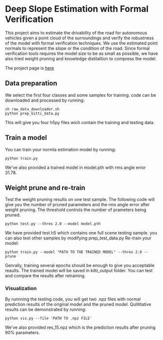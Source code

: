 # Deep Slope Estimation with Formal Verification

This project aims to estimate the drivability of the road for autonomous vehicles given a point cloud of the surroundings 
and verify the robustness of the model with formal verification techniques. We use the estimated point normals to 
represent the slope or the condition of the road. Since formal verification tools requires the model size to be as small as possible,
we have also tried weight pruning and knowledge distilaltion to compress the model.

The project page is [here](https://mscvprojects.ri.cmu.edu/2019teamf/)


## Data preparation
We select the first four classes and some samples for training. code can be downloaded and processed by running:
```
sh raw_data_downloader.sh
python prep_kitti_data.py
```
This will give you four h5py files wich contain the training and testing data.

## Train a model

You can train your normla estimation model by running:
```
python train.py 
```
We've also provided a trained model in model.pth with rms angle error 31.78.

## Weight prune and re-train
Test the weight pruning results on one test sample. The following code will give you the number of pruned parameters and the rms angle error after weight pruning.
The threshold controls the number of prameters being pruned.
```
python test.py --thres 2.0 --model model.pth
```
We have provided test.h5 which contains one full scene testing sample. you can also test other samples by modifying prep_test_data.py
Re-train your model: 
```
python train.py --model "PATH TO THE TRAINED MODEL" --thres 2.0 --prune
```
Genrally, training several epochs should be enough to give you acceptable reaults. The trained model will be saved in kitti_output folder. You can test and compare the results after retraining.

### Visualization
By runnning the testing code, you will get two .npz files with normal prediction results of the original model and the pruned model.
Qulititative results can be demonstrated by running:
```
python vis.py --file 'PATH TO .npz FILE'
```
We've also provided res_15.npz which is the prediction results after pruning 90% parameters.
